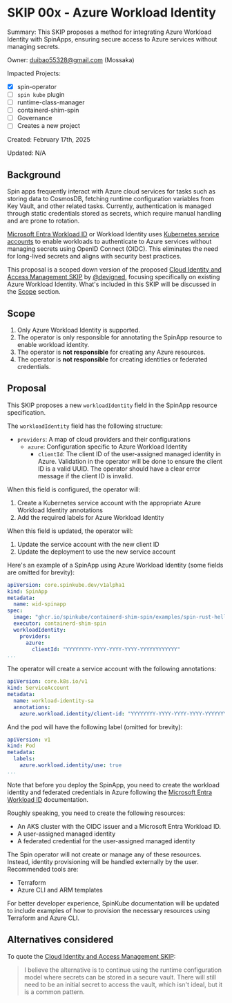 # SKIP 00x - Azure Workload Identity

Summary: This SKIP proposes a method for integrating Azure Workload Identity with SpinApps, ensuring secure access to Azure services without managing secrets.

Owner: duibao55328@gmail.com (Mossaka)

Impacted Projects:

- [x] spin-operator
- [ ] `spin kube` plugin
- [ ] runtime-class-manager
- [ ] containerd-shim-spin
- [ ] Governance
- [ ] Creates a new project

Created: February 17th, 2025

Updated: N/A

## Background

Spin apps frequently interact with Azure cloud services for tasks such as storing data to CosmosDB, fetching runtime configuration variables from Key Vault, and other related tasks. Currently, authentication is managed through static credentials stored as secrets, which require manual handling and are prone to rotation.

[Microsoft Entra Workload ID](https://learn.microsoft.com/en-us/entra/workload-id/workload-identities-overview) or Workload Identity uses [Kubernetes service accounts](https://kubernetes.io/docs/tasks/configure-pod-container/configure-service-account/#serviceaccount-token-volume-projection) to enable workloads to authenticate to Azure services without managing secrets using OpenID Connect (OIDC). This eliminates the need for long-lived secrets and aligns with security best practices.

This proposal is a scoped down version of the proposed [Cloud Identity and Access Management SKIP](https://github.com/spinframework/skips/pull/9) by [@devigned](https://github.com/devigned), focusing specifically on existing Azure Workload Identity. What's included in this SKIP will be discussed in the [Scope](#scope) section.

## Scope

1. Only Azure Workload Identity is supported.
2. The operator is only responsible for annotating the SpinApp resource to enable workload identity.
3. The operator is **not responsible** for creating any Azure resources.
4. The operator is **not responsible** for creating identities or federated credentials.

## Proposal

This SKIP proposes a new `workloadIdentity` field in the SpinApp resource specification.

The `workloadIdentity` field has the following structure:

- `providers`: A map of cloud providers and their configurations
  - `azure`: Configuration specific to Azure Workload Identity
    - `clientId`: The client ID of the user-assigned managed identity in Azure. Validation in the operator will be done to ensure the client ID is a valid UUID. The operator should have a clear error message if the client ID is invalid.

When this field is configured, the operator will:
1. Create a Kubernetes service account with the appropriate Azure Workload Identity annotations
2. Add the required labels for Azure Workload Identity

When this field is updated, the operator will:
1. Update the service account with the new client ID
2. Update the deployment to use the new service account

Here's an example of a SpinApp using Azure Workload Identity (some fields are omitted for brevity):
```yaml
apiVersion: core.spinkube.dev/v1alpha1
kind: SpinApp
metadata:
  name: wid-spinapp
spec:
  image: "ghcr.io/spinkube/containerd-shim-spin/examples/spin-rust-hello:v0.13.0"
  executor: containerd-shim-spin
  workloadIdentity:
    providers:
      azure:
        clientId: "YYYYYYYY-YYYY-YYYY-YYYY-YYYYYYYYYYYY"
...
```

The operator will create a service account with the following annotations:

```yaml
apiVersion: core.k8s.io/v1
kind: ServiceAccount
metadata:
  name: workload-identity-sa
  annotations:
    azure.workload.identity/client-id: "YYYYYYYY-YYYY-YYYY-YYYY-YYYYYYYYYYYY"
```

And the pod will have the following label (omitted for brevity):

```yaml
apiVersion: v1
kind: Pod
metadata:
  labels:
    azure.workload.identity/use: true
...
```

Note that before you deploy the SpinApp, you need to create the workload identity and federated credentials in Azure following the [Microsoft Entra Workload ID](https://learn.microsoft.com/en-us/azure/aks/workload-identity-deploy-cluster) documentation.

Roughly speaking, you need to create the following resources:

- An AKS cluster with the OIDC issuer and a Microsoft Entra Workload ID.
- A user-assigned managed identity
- A federated credential for the user-assigned managed identity

The Spin operator will not create or manage any of these resources. Instead, identity provisioning will be handled externally by the user. Recommended tools are:

- Terraform
- Azure CLI and ARM templates

For better developer experience, SpinKube documentation will be updated to include examples of how to provision the necessary resources using Terraform and Azure CLI.

## Alternatives considered

To quote the [Cloud Identity and Access Management SKIP](https://github.com/spinframework/skips/pull/9):

> I believe the alternative is to continue using the runtime configuration model where secrets can be stored in a secure vault. There will still need to be an initial secret to access the vault, which isn't ideal, but it is a common pattern.



